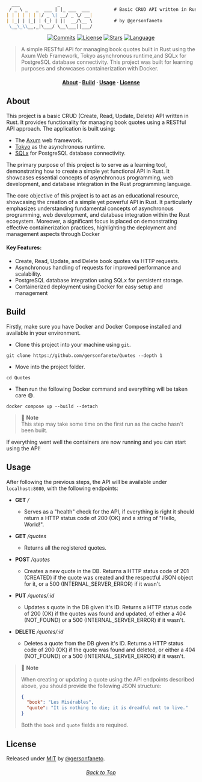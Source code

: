 <div>
    <a id="top"></a>
</div>

```markdown
  ___              _
 / _ \ _   _  ___ | |_ ___  ___         # Basic CRUD API written in Rust.
| | | | | | |/ _ \| __/ _ \/ __|                                          
| |_| | |_| | (_) | ||  __/\__ \        # by @gersonfaneto
 \__\_\\__,_|\___/ \__\___||___/
```

<div align="center">

[![Commits][commits-shield]][commits-url]
[![License][license-shield]][license-url]
[![Stars][stars-shield]][stars-url]
[![Language][language-shield]][language-url]

</div>

> A simple RESTful API for managing book quotes built in Rust using the Axum Web Framework, Tokyo
> asynchronous runtime,and SQLx for PostgreSQL database connectivity. This project was built for
> learning purposes and showcases containerization with Docker.

<h4 align="center">
  <a href="#about">About</a>
  ·
  <a href="#build">Build</a>
  ·
  <a href="#usage">Usage</a>
  ·
  <a href="#license">License</a>
</h4>

## About

This project is a basic CRUD (Create, Read, Update, Delete) API written in Rust. It provides
functionality for managing book quotes using a RESTful API approach. The application is built
using:

- The [Axum][axum-url] web framework.
- [Tokyo][toyko-url] as the asynchronous runtime.
- [SQLx][sqlx-url] for PostgreSQL database connectivity.

The primary purpose of this project is to serve as a learning tool, demonstrating how to create
a simple yet functional API in Rust. It showcases essential concepts of asynchronous programming,
web development, and database integration in the Rust programming language.

The core objective of this project is to act as an educational resource, showcasing the creation
of a simple yet powerful API in Rust. It particularly emphasizes understanding fundamental
concepts of asynchronous programming, web development, and database integration within the Rust
ecosystem. Moreover, a significant focus is placed on demonstrating effective containerization
practices, highlighting the deployment and management aspects through Docker

#### Key Features:

- Create, Read, Update, and Delete book quotes via HTTP requests.
- Asynchronous handling of requests for improved performance and scalability.
- PostgreSQL database integration using SQLx for persistent storage.
- Containerized deployment using Docker for easy setup and management

## Build

Firstly, make sure you have Docker and Docker Compose installed and available in your environment.

- Clone this project into your machine using `git`.

```console
git clone https://github.com/gersonfaneto/Quotes --depth 1
```

- Move into the project folder.

```console
cd Quotes
```

- Then run the following Docker command and everything will be taken care 😄.

```console
docker compose up --build --detach
```

> 📝 **Note**  
> This step may take some time on the first run as the cache hasn't been built.

If everything went well the containers are now running and you can start using the API!

## Usage

After following the previous steps, the API will be available under `localhost:8080`, with the
following endpoints:

- **GET** _/_

  - Serves as a "health" check for the API, if everything is right it should return a HTTP
    status code of 200 (OK) and a string of "Hello, World!".

- **GET** _/quotes_

  - Returns all the registered quotes.

- **POST** _/quotes_

  - Creates a new quote in the DB. Returns a HTTP status code of 201 (CREATED) if the quote was
    created and the respectful JSON object for it, or a 500 (INTERNAL_SERVER_ERROR) if it wasn't.

- **PUT** _/quotes/:id_

  - Updates s quote in the DB given it's ID. Returns a HTTP status code of 200 (OK) if the quotes
    was found and updated, of either a 404 (NOT_FOUND) or a 500 (INTERNAL_SERVER_ERROR) if it wasn't.

- **DELETE** _/quotes/:id_

  - Deletes a quote from the DB given it's ID. Returns a HTTP status code of 200 (OK) if the quote
    was found and deleted, or either a 404 (NOT_FOUND) or a 500 (INTERNAL_SERVER_ERROR) if it wasn't.

> 📝 **Note**
>
> When creating or updating a quote using the API endpoints described above, you should provide the
> following JSON structure:
>
> ```json
> {
>   "book": "Les Misérables",
>   "quote": "It is nothing to die; it is dreadful not to live."
> }
> ```
>
> Both the `book` and `quote` fields are required.

## License

Released under [MIT](https://github.com/gersonfaneto/Quotes/blob/main/LICENSE) by
[@gersonfaneto](https://github.com/gersonfaneto).

<div align="center">
    <a href="#top">
        <h6>Back to Top</h6>
    </a>
</div>

<!-- NOTE: Links... -->

[stars-url]: https://github.com/gersonfaneto/Quotes/stargazers
[license-url]: https://github.com/gersonfaneto/Quotes/blob/main/LICENSE
[commits-url]: https://github.com/gersonfaneto/Quotes/commit/main
[language-url]: https://foundation.rust-lang.org/

[stars-shield]: https://img.shields.io/github/stars/gersonfaneto/Quotes?color=blue&style=for-the-badge&logo=github
[license-shield]: https://img.shields.io/github/license/gersonfaneto/Quotes?color=blue&style=for-the-badge
[commits-shield]: https://img.shields.io/github/last-commit/gersonfaneto/Quotes?color=blue&style=for-the-badge&logo=git
[language-shield]: https://img.shields.io/static/v1?label=LANGUAGE&message=Rust&color=informational&style=for-the-badge

[axum-url]: https://github.com/tokio-rs/axum
[toyko-url]: https://github.com/tokio-rs/tokio
[sqlx-url]: https://github.com/launchbadge/sqlx

